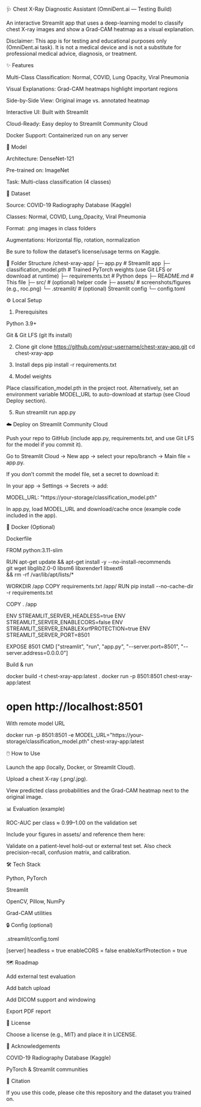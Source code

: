 🩺 Chest X-Ray Diagnostic Assistant (OmniDent.ai — Testing Build)

An interactive Streamlit app that uses a deep-learning model to classify chest X-ray images and show a Grad-CAM heatmap as a visual explanation.

Disclaimer: This app is for testing and educational purposes only (OmniDent.ai task). It is not a medical device and is not a substitute for professional medical advice, diagnosis, or treatment.

✨ Features

Multi-Class Classification: Normal, COVID, Lung Opacity, Viral Pneumonia

Visual Explanations: Grad-CAM heatmaps highlight important regions

Side-by-Side View: Original image vs. annotated heatmap

Interactive UI: Built with Streamlit

Cloud-Ready: Easy deploy to Streamlit Community Cloud

Docker Support: Containerized run on any server

🧠 Model

Architecture: DenseNet-121

Pre-trained on: ImageNet

Task: Multi-class classification (4 classes)

🏥 Dataset

Source: COVID-19 Radiography Database (Kaggle)

Classes: Normal, COVID, Lung_Opacity, Viral Pneumonia

Format: .png images in class folders

Augmentations: Horizontal flip, rotation, normalization

Be sure to follow the dataset’s license/usage terms on Kaggle.

📂 Folder Structure
/chest-xray-app/
├─ app.py                      # Streamlit app
├─ classification_model.pth    # Trained PyTorch weights (use Git LFS or download at runtime)
├─ requirements.txt            # Python deps
├─ README.md                   # This file
├─ src/                        # (optional) helper code
├─ assets/                     # screenshots/figures (e.g., roc.png)
└─ .streamlit/                 # (optional) Streamlit config
   └─ config.toml

⚙️ Local Setup
1) Prerequisites

Python 3.9+

Git & Git LFS (git lfs install)

2) Clone
git clone https://github.com/your-username/chest-xray-app.git
cd chest-xray-app

3) Install deps
pip install -r requirements.txt

4) Model weights

Place classification_model.pth in the project root.
Alternatively, set an environment variable MODEL_URL to auto-download at startup (see Cloud Deploy section).

5) Run
streamlit run app.py

☁️ Deploy on Streamlit Community Cloud

Push your repo to GitHub (include app.py, requirements.txt, and use Git LFS for the model if you commit it).

Go to Streamlit Cloud → New app → select your repo/branch → Main file = app.py.

If you don’t commit the model file, set a secret to download it:

In your app → Settings → Secrets → add:

MODEL_URL: "https://your-storage/classification_model.pth"


In app.py, load MODEL_URL and download/cache once (example code included in the app).

🐳 Docker (Optional)

Dockerfile

FROM python:3.11-slim

RUN apt-get update && apt-get install -y --no-install-recommends \
    git wget libglib2.0-0 libsm6 libxrender1 libxext6 \
 && rm -rf /var/lib/apt/lists/*

WORKDIR /app
COPY requirements.txt /app/
RUN pip install --no-cache-dir -r requirements.txt

COPY . /app

ENV STREAMLIT_SERVER_HEADLESS=true
ENV STREAMLIT_SERVER_ENABLECORS=false
ENV STREAMLIT_SERVER_ENABLEXsrfPROTECTION=true
ENV STREAMLIT_SERVER_PORT=8501

EXPOSE 8501
CMD ["streamlit", "run", "app.py", "--server.port=8501", "--server.address=0.0.0.0"]


Build & run

docker build -t chest-xray-app:latest .
docker run -p 8501:8501 chest-xray-app:latest
# open http://localhost:8501


With remote model URL

docker run -p 8501:8501 -e MODEL_URL="https://your-storage/classification_model.pth" chest-xray-app:latest

🖱️ How to Use

Launch the app (locally, Docker, or Streamlit Cloud).

Upload a chest X-ray (.png/.jpg).

View predicted class probabilities and the Grad-CAM heatmap next to the original image.

📊 Evaluation (example)

ROC-AUC per class ≈ 0.99–1.00 on the validation set

Include your figures in assets/ and reference them here:

Validate on a patient-level hold-out or external test set. Also check precision-recall, confusion matrix, and calibration.

🛠️ Tech Stack

Python, PyTorch

Streamlit

OpenCV, Pillow, NumPy

Grad-CAM utilities

🔒 Config (optional)

.streamlit/config.toml

[server]
headless = true
enableCORS = false
enableXsrfProtection = true

🗺️ Roadmap

Add external test evaluation

Add batch upload

Add DICOM support and windowing

Export PDF report

📜 License

Choose a license (e.g., MIT) and place it in LICENSE.

🙏 Acknowledgements

COVID-19 Radiography Database (Kaggle)

PyTorch & Streamlit communities

📣 Citation

If you use this code, please cite this repository and the dataset you trained on.
